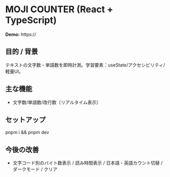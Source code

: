 # MOJI COUNTER (React + TypeScript)
**Demo:** https://<vercel-url>

## 目的 / 背景
テキストの文字数・単語数を即時計測。学習要素：useState/アクセシビリティ/軽量UI。

## 主な機能
- 文字数/単語数/改行数（リアルタイム表示）

## セットアップ
pnpm i && pnpm dev

## 今後の改善
- 文字コード別のバイト数表示 / 読み時間表示 / 日本語・英語カウント切替 / ダークモード / クリア 
